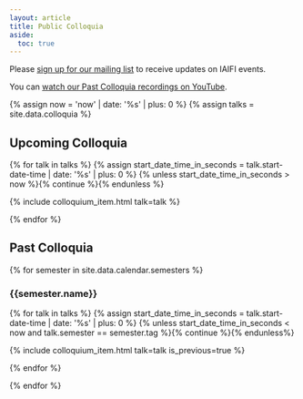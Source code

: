 ```yaml
---
layout: article
title: Public Colloquia
aside:
  toc: true
---
```


Please [sign up for our mailing list](http://mailman.mit.edu/mailman/listinfo/iaifi-news) to receive updates on IAIFI events.

You can [watch our Past Colloquia recordings on YouTube](https://www.youtube.com/channel/UCueoFcGm_15kSB-wDd4CBZA).

{% assign now = 'now' | date: '%s' | plus: 0 %}
{% assign talks = site.data.colloquia %}

## Upcoming Colloquia 

{% for talk in talks %}
  {% assign start_date_time_in_seconds = talk.start-date-time | date: '%s' | plus: 0 %}
  {% unless start_date_time_in_seconds > now %}{% continue %}{% endunless %}

  {% include colloquium_item.html talk=talk %}

{% endfor %}

## Past Colloquia 

{% for semester in site.data.calendar.semesters %}

### {{semester.name}}

{% for talk in talks %}
  {% assign start_date_time_in_seconds = talk.start-date-time | date: '%s' | plus: 0 %}
  {% unless start_date_time_in_seconds < now and talk.semester == semester.tag %}{% continue %}{% endunless%}

  {% include colloquium_item.html talk=talk is_previous=true %}

{% endfor %}

{% endfor %}
